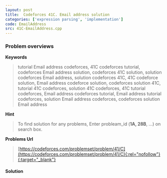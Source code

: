 ```yaml
---
layout: post
title:  Codeforces 41C. Email address solution
categories: ['expression parsing', 'implementation']
code: EmailAddress
src: 41C-EmailAddress.cpp
---
```

### **Problem overviews**

**Keywords**
> tutorial Email address codeforces, 41C codeforces tutorial, codeforces Email address solution, codeforces 41C solution, solution codeforces Email address, solution codeforces 41C, 41C codeforce solution, Email address codeforce solution, codeforces solution 41C, tutorial 41C codeforces, solution 41C codeforces, 41C tutorial codeforces, Email address codeforces tutorial, Email address tutorial codeforces, solution Email address codeforces, codeforces solution Email address

**Hint**
> To find solution for any problems, Enter probleam_id (**1A, 28B**, ...) on search box. 

**Problems Url**
> [https://codeforces.com/problemset/problem/41/C](https://codeforces.com/problemset/problem/41/C){:rel="nofollow"}{:target="_blank"}

#### **Solution**




